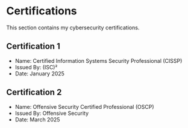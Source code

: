 # Certifications

This section contains my cybersecurity certifications.

## Certification 1
- Name: Certified Information Systems Security Professional (CISSP)
- Issued By: (ISC)²
- Date: January 2025

## Certification 2
- Name: Offensive Security Certified Professional (OSCP)
- Issued By: Offensive Security
- Date: March 2025

